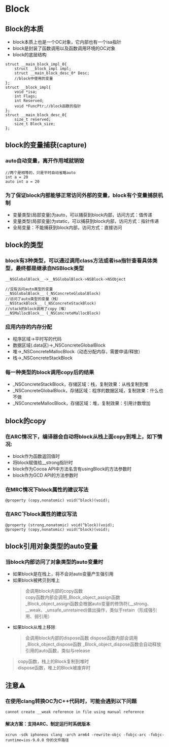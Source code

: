 # Block
## Block的本质
- block本质上也是一个OC对象，它内部也有一个isa指针
- block是封装了函数调用以及函数调用环境的OC对象
- block的底层结构
```objc
struct __main_block_impl_0{
    struct __block_impl impl;
    struct __main_block_desc_0* Desc;
    //block中使用的变量
};
struct __block_impl{
    void *isa;
    int Flags;
    int Reserved;
    void *FuncPtr;//block函数的指针
};
struct __main_block_desc_0{
    size_t reserved;
    size_t Block_size;
};
```
## block的变量捕获(capture)
### auto自动变量，离开作用域就销毁
```objc
//两个是相等的，只是平时自动省略auto
int a = 20
auto int a = 20
```
### 为了保证block内部能够正常访问外部的变量，block有个变量捕获机制
- 变量类型(局部变量)为auto，可以捕获到block内部，访问方式：值传递  
- 变量类型(局部变量)为static，可以捕获到block内部，访问方式：指针传递
- 全局变量：不能捕获到block内部，访问方式：直接访问

## block的类型
### block有3种类型，可以通过调用class方法或者isa指针查看具体类型，最终都是继承自NSBlock类型
```objc
__NSGlobalBlock__->__NSGlobalBlock->NSBlock->NSObject
```
```objc
//没有访问auto类型的变量
__NSGlobalBlock__ (_NSConcreteGlobalBlock)
//访问了auto类型的变量（栈）
__NSStackBlock__ (_NSConcreteStackBlock)
//stack的block调用了copy（堆）
__NSMallocBlock__ (_NSConcreteMallocBlock)
```
### 应用内存的内存分配
- 程序区域->平时写的代码
- 数据区域(.data区)->_NSConcreteGlobalBlock
- 堆->_NSConcreteMallocBlock（动态分配内存，需要申请/释放）
- 栈->_NSConcreteStackBlock

### 每一种类型的block调用copy后的结果
- _NSConcreteStackBlock，存储区域：栈，复制效果：从栈复制到堆
- _NSConcreteGlobalBlock，存储区域：程序的数据区域，复制效果：什么也不做
- _NSConcreteMallocBlock，存储区域：堆，复制效果：引用计数增加

## block的copy
### 在ARC情况下，编译器会自动将block从栈上面copy到堆上，如下情况:
- block作为函数返回值时
- 将block赋值给__strong指针时
- block作为Cocoa API中方法名含有usingBlock的方法参数时
- block作为GCD API的方法参数时
### 在MRC情况下block属性的建议写法
```objc
@property (copy,nonatomic) void(^block)(void);
```
### 在ARC下block属性的建议写法
```objc
@property (strong,nonatomic) void(^block)(void);
@property (copy,nonatomic) void(^block)(void);
```

## block引用对象类型的auto变量
### 当block内部访问了对象类型的auto变量时
- 如果block是在栈上，将不会对auto变量产生强引用
- 如果block被拷贝到堆上
  > 会调用block内部的copy函数  
  > copy函数内部会调用_Block_object_assign函数
  > _Block_object_assign函数会根据auto变量的修饰符(__strong、__weak、_unsafe_unretained)做出操作，类似于retain（形成强引用、弱引用）
- 如果block从堆上移除
  > 会调用block内部的dispose函数
  > dispose函数内部会调用_Block_object_dispose函数
  > _Block_object_dispose函数会自动释放引用的auto函数，类似与release

> copy函数，栈上的Block复制到堆时  
> dispose函数，堆上的Block被废弃时


## 注意⚠️
### 在使用clang转换OC为C++代码时，可能会遇到以下问题
```objc
cannot create __weak reference in file using manual reference
```
#### 解决方案：支持ARC、制定运行时系统版本
```objc
xcrun -sdk iphoneos clang -arch arm64 -rewrite-objc -fobjc-arc -fobjc-runtime=ios-9.0.0 你的文件路径